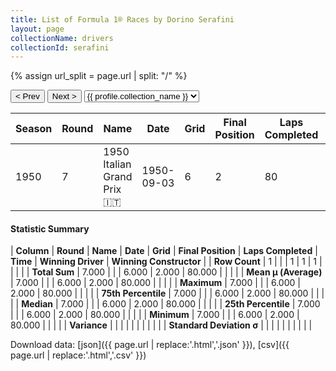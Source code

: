 ```yaml
---
title: List of Formula 1® Races by Dorino Serafini
layout: page
collectionName: drivers
collectionId: serafini
---
```


{% assign url_split = page.url | split: "/" %}
<div id="collection-navigation">
<button onclick="selector.options[selector.selectedIndex-1].value && (window.location = selector.options[selector.selectedIndex-1].value);">&lt; Prev</button>
<button onclick="selector.options[selector.selectedIndex+1].value && (window.location = selector.options[selector.selectedIndex+1].value);">Next &gt;</button>
<select id="selector" onchange="this.options[this.selectedIndex].value && (window.location = this.options[this.selectedIndex].value);">
  {% for collectionId in site.data[page.collectionName].refs %}
    {% if collectionId == page.collectionId %}
      {% assign selected = "selected" %}
    {% else %}
      {% assign selected = "" %}
    {% endif %}
    {% assign profile = site.data[page.collectionName][collectionId].profile %}
    <option value="/f1/{{ page.collectionName }}/{{ collectionId }}/{{ url_split[4] }}" {{ selected }}>{{ profile.collection_name }}</option>
  {% endfor %}
</select>
</div>

| Season | Round | Name | Date | Grid | Final Position | Laps Completed | Time | Winning Driver | Winning Constructor |
|--|--|--|--|--|--|--|--|--|--|
| 1950 | 7 | 1950 Italian Grand Prix 🇮🇹 | 1950-09-03 | 6 | 2 | 80 | +1:18.6 | Nino Farina 🇮🇹 | Alfa Romeo 🇮🇹 |

#### Statistic Summary

| **Column** | **Round** | **Name** | **Date** | **Grid** | **Final Position** | **Laps Completed** | **Time** | **Winning Driver** | **Winning Constructor** |
| **Row Count** | 1 |  |  | 1 | 1 | 1 |  |  |  |
| **Total Sum** | 7.000 |  |  | 6.000 | 2.000 | 80.000 |  |  |  |
| **Mean μ (Average)** | 7.000 |  |  | 6.000 | 2.000 | 80.000 |  |  |  |
| **Maximum** | 7.000 |  |  | 6.000 | 2.000 | 80.000 |  |  |  |
| **75th Percentile** | 7.000 |  |  | 6.000 | 2.000 | 80.000 |  |  |  |
| **Median** | 7.000 |  |  | 6.000 | 2.000 | 80.000 |  |  |  |
| **25th Percentile** | 7.000 |  |  | 6.000 | 2.000 | 80.000 |  |  |  |
| **Minimum** | 7.000 |  |  | 6.000 | 2.000 | 80.000 |  |  |  |
| **Variance** |  |  |  |  |  |  |  |  |  |
| **Standard Deviation σ** |  |  |  |  |  |  |  |  |  |

Download data: [json]({{ page.url | replace:'.html','.json' }}), [csv]({{ page.url | replace:'.html','.csv' }})
